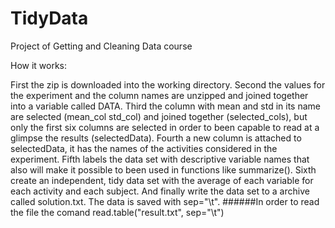 TidyData
========

Project of Getting and Cleaning Data course

How it works:

First the zip is downloaded into the working directory.
Second the values for the experiment and the column names are unzipped and joined together into a variable called DATA.
Third the column with mean and std in its name are selected (mean_col std_col) and joined together (selected_cols), but only the first six columns are selected in order to been capable to read at a glimpse the results (selectedData).
Fourth a new column is attached to selectedData, it has the names of the activities considered in the experiment.
Fifth labels the data set with descriptive variable names that also will make it possible to been used in functions like summarize().
Sixth create an independent, tidy data set with the average of each variable for each activity and each subject.
And finally write the data set to a archive called solution.txt. The data is saved with sep="\t". 
######In order to read the file the comand read.table("result.txt", sep="\t")
